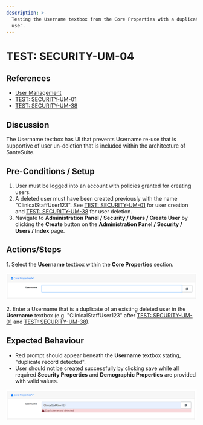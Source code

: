 ```yaml
---
description: >-
  Testing the Username textbox from the Core Properties with a duplicate deleted
  user.
---
```


# TEST: SECURITY-UM-04

## References

* [User Management](broken-reference)
* [TEST: SECURITY-UM-01](test-security-um-01.md)
* [TEST: SECURITY-UM-38](test-security-um-33-1.md)&#x20;

## Discussion

The Username textbox has UI that prevents Username re-use that is supportive of user un-deletion that is included within the architecture of SanteSuite.&#x20;

## Pre-Conditions / Setup

1. User must be logged into an account with policies granted for creating users.
2. A deleted user must have been created previously with the name "ClinicalStaffUser123". See [TEST: SECURITY-UM-01](test-security-um-01.md) for user creation and [TEST: SECURITY-UM-38](test-security-um-33-1.md) for user deletion.
3. Navigate to **Administration Panel / Security / Users / Create User** by clicking the **Create** button on the **Administration Panel / Security / Users / Index** page.

## Actions/Steps

1\. Select the **Username** textbox within the **Core Properties** section.

![](<../../../../../../.gitbook/assets/image (210).png>)

2\. Enter a Username that is a duplicate of an existing deleted user in the **Username** textbox  (e.g. "ClinicalStaffUser123" after [TEST: SECURITY-UM-01](test-security-um-01.md) and [TEST: SECURITY-UM-38](test-security-um-33-1.md)).

## Expected Behaviour

* Red prompt should appear beneath the **Username** textbox stating, "duplicate record detected".
* User should not be created successfully by clicking save while all required **Security Properties** and **Demographic Properties** are provided with valid values.

![](<../../../../../../.gitbook/assets/image (229).png>)
